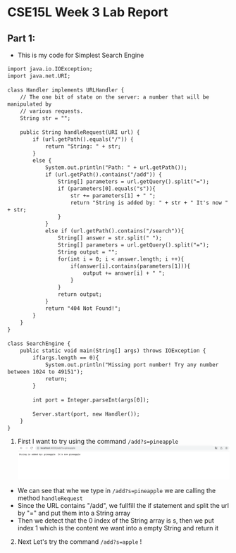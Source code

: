 # CSE15L Week 3 Lab Report
## Part 1:
* This is my code for Simplest Search Engine
```
import java.io.IOException;
import java.net.URI;

class Handler implements URLHandler {
    // The one bit of state on the server: a number that will be manipulated by
    // various requests.
    String str = "";

    public String handleRequest(URI url) {
        if (url.getPath().equals("/")) {
            return "String: " + str;
        } 
        else {
            System.out.println("Path: " + url.getPath());
            if (url.getPath().contains("/add")) {
                String[] parameters = url.getQuery().split("=");
                if (parameters[0].equals("s")){
                    str += parameters[1] + " ";
                    return "String is added by: " + str + " It's now " + str;
                }
            }
            else if (url.getPath().contains("/search")){
                String[] answer = str.split(" ");
                String[] parameters = url.getQuery().split("=");
                String output = "";
                for(int i = 0; i < answer.length; i ++){
                    if(answer[i].contains(parameters[1])){
                        output += answer[i] + " ";
                    }
                }
                return output;
            }
            return "404 Not Found!";
        }
    }
}

class SearchEngine {
    public static void main(String[] args) throws IOException {
        if(args.length == 0){
            System.out.println("Missing port number! Try any number between 1024 to 49151");
            return;
        }

        int port = Integer.parseInt(args[0]);

        Server.start(port, new Handler());
    }
}
```
1. First I want to try using the command `/add?s=pineapple`
![Image](screenshot12.png)
* We can see that whe we type in `/add?s=pineapple` we are calling the method `handleRequest`
* Since the URL contains "/add", we fullfill the if statement and split the url by "=" and put them into a String array
* Then we detect that the 0 index of the String array is s, then we put index 1 which is the content we want into a empty String and return it

2. Next Let's try the command `/add?s=apple`
!
